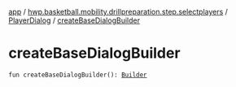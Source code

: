 [app](../../index.md) / [hwp.basketball.mobility.drillpreparation.step.selectplayers](../index.md) / [PlayerDialog](index.md) / [createBaseDialogBuilder](.)

# createBaseDialogBuilder

`fun createBaseDialogBuilder(): `[`Builder`](https://developer.android.com/reference/android/support/v7/app/AlertDialog/Builder.html)